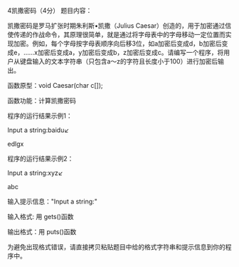 4凯撒密码（4分）
题目内容：

凯撒密码是罗马扩张时期朱利斯•凯撒（Julius Caesar）创造的，用于加密通过信使传递的作战命令，其原理很简单，就是通过将字母表中的字母移动一定位置而实现加密。例如，每个字母按字母表顺序向后移3位，如a加密后变成d，b加密后变成e，……x加密后变成a，y加密后变成b，z加密后变成c。请编写一个程序，将用户从键盘输入的文本字符串（只包含a～z的字符且长度小于100）进行加密后输出。

函数原型：void Caesar(char c[]);

函数功能：计算凯撒密码

程序的运行结果示例1：

Input a string:baidu↙

edlgx

程序的运行结果示例2：

Input a string:xyz↙

abc



输入提示信息："Input a string:"

输入格式: 用 gets()函数

输出格式：用 puts()函数

为避免出现格式错误，请直接拷贝粘贴题目中给的格式字符串和提示信息到你的程序中。